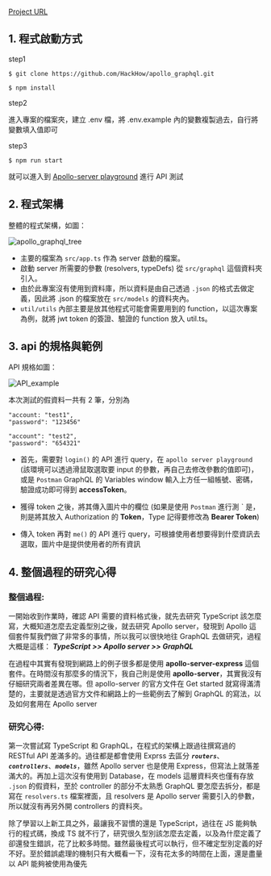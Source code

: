 [Project URL](https://github.com/HackHow/apollo_graphql)

## 1. 程式啟動方式

step1

```
$ git clone https://github.com/HackHow/apollo_graphql.git
```

```
$ npm install
```

step2

進入專案的檔案夾，建立 .env 檔，將 .env.example 內的變數複製過去，自行將變數填入值即可

step3

```
$ npm run start
```

就可以進入到 [Apollo-server playground](http://localhost:4000/) 進行 API 測試

## 2. 程式架構

整體的程式架構，如圖：

![apollo_graphql_tree](https://user-images.githubusercontent.com/56557271/200731156-0dc061a5-9995-4062-be0a-a91dd9262e3c.JPG)

- 主要的檔案為 `src/app.ts` 作為 server 啟動的檔案。
- 啟動 server 所需要的參數 (resolvers, typeDefs) 從 `src/graphql` 這個資料夾引入。
- 由於此專案沒有使用到資料庫，所以資料是由自己透過 `.json` 的格式去做定義，因此將 .json 的檔案放在 `src/models` 的資料夾內。
- `util/utils` 內部主要是放其他程式可能會需要用到的 function，以這次專案為例，就將 jwt token 的簽證、驗證的 function 放入 util.ts。

## 3. api 的規格與範例

API 規格如圖：

![API_example](https://user-images.githubusercontent.com/56557271/200731538-42fa5a3e-6846-4bf9-b591-9e9ba8b23d34.JPG)

本次測試的假資料一共有 2 筆，分別為

```
"account: "test1",
"password": "123456"

"account": "test2",
"password": "654321"
```

- 首先，需要對 `login()` 的 API 進行 query，在 `apollo server playground` (該環境可以透過滑鼠取選取要 input 的參數，再自己去修改參數的值即可)，或是 `Postman` GraphQL 的 Variables window 輸入上方任一組帳號、密碼，驗證成功即可得到 **accessToken**。

- 獲得 token 之後，將其傳入圖片中的欄位 (如果是使用 `Postman` 進行測 ˋ 是， 則是將其放入 Authorization 的 **Token**，Type 記得要修改為 **Bearer Token**)

- 傳入 token 再對 `me()` 的 API 進行 query，可根據使用者想要得到什麼資訊去選取，圖片中是提供使用者的所有資訊

## 4. 整個過程的研究心得

### 整個過程:

一開始收到作業時，確認 API 需要的資料格式後，就先去研究 TypeScript 該怎麼寫，大概知道怎麼去定義型別之後，就去研究 Apollo server，發現到 Apollo 這個套件幫我們做了非常多的事情，所以我可以很快地往 GraphQL 去做研究，過程大概是這樣： _**TypeScript >> Apollo server >> GraphQL**_

在過程中其實有發現到網路上的例子很多都是使用 **apollo-server-express** 這個套件。在時間沒有那麼多的情況下，我自己則是使用 **apollo-server**，其實我沒有仔細研究兩者差異在哪。但 apollo-server 的官方文件在 Get started 就寫得滿清楚的，主要就是透過官方文件和網路上的一些範例去了解到 GraphQL 的寫法，以及如何套用在 Apollo server

### 研究心得:

第一次嘗試寫 TypeScript 和 GraphQL，在程式的架構上跟過往撰寫過的 RESTful API 差滿多的。過往都是都會使用 Exprss 去區分 **_`routers`_**、**_`controllers`_**、**_`models`_**，雖然 Apollo server 也是使用 Express，但寫法上就落差滿大的。再加上這次沒有使用到 Database，在 models 這層資料夾也僅有存放 `.json` 的假資料，至於 controller 的部分不太熟悉 GraphQL 要怎麼去拆分，都是寫在 `resolvers.ts` 檔案裡面，且 resolvers 是 Apollo server 需要引入的參數，所以就沒有再另外開 controllers 的資料夾。

除了學習以上新工具之外，最讓我不習慣的還是 TypeScript，過往在 JS 能夠執行的程式碼，換成 TS 就不行了，研究很久型別該怎麼去定義，以及為什麼定義了卻還發生錯誤，花了比較多時間。雖然最後程式可以執行，但不確定型別定義的好不好。至於錯誤處理的機制只有大概看一下，沒有花太多的時間在上面，還是盡量以 API 能夠被使用為優先
